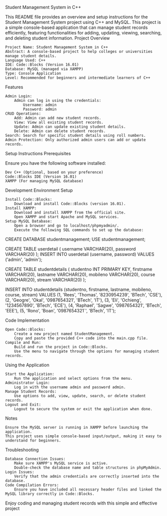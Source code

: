Student Management System in C++

This README file provides an overview and setup instructions for the Student Management System project using C++ and MySQL. This project is a simple console-based application that can manage student records efficiently, featuring functionalities for adding, updating, viewing, searching, and deleting student information.
Project Overview

    Project Name: Student Management System in C++
    Abstract: A console-based project to help colleges or universities manage student details.
    Language Used: C++
    IDE: Code::Blocks (Version 16.01)
    Database: MySQL (managed via XAMPP)
    Type: Console Application
    Level: Recommended for beginners and intermediate learners of C++

Features

    Admin Login:
        Admin can log in using the credentials:
            Username: admin
            Password: admin
    CRUD Operations:
        Add: Admin can add new student records.
        View: View all existing student records.
        Update: Admin can update existing student details.
        Delete: Admin can delete student records.
    Search: Search for specific student details using roll numbers.
    Admin Protection: Only authorized admin users can add or update records.

Setup Instructions
Prerequisites

Ensure you have the following software installed:

    Dev C++ (Optional, based on your preference)
    Code::Blocks IDE (Version 16.01)
    XAMPP (For managing MySQL database)

Development Environment Setup

    Install Code::Blocks:
        Download and install Code::Blocks (version 16.01).
    Install XAMPP:
        Download and install XAMPP from the official site.
        Open XAMPP and start Apache and MySQL services.
    Setup MySQL Database:
        Open a browser and go to localhost/phpmyadmin/.
        Execute the following SQL commands to set up the database:

CREATE DATABASE studentmanagement;
USE studentmanagement;

CREATE TABLE userdetail (
    username VARCHAR(20),
    password VARCHAR(20)
);
INSERT INTO userdetail (username, password) VALUES ('admin', 'admin');

CREATE TABLE studentdetails (
    studentno INT PRIMARY KEY,
    firstname VARCHAR(20),
    lastname VARCHAR(20),
    mobileno VARCHAR(20),
    course VARCHAR(20),
    stream VARCHAR(20)
);

INSERT INTO studentdetails (studentno, firstname, lastname, mobileno, course, stream)
VALUES
    (1, 'Rees', 'Thomas', '8230954239', 'BTech', 'CSE'),
    (2, 'Geogre', 'Okal', '0987654321', 'BTech', 'IT'),
    (3, 'Eli', 'Ochieng', '1234567890', 'BTech', 'ECE'),
    (4, 'Raphael', 'Sagwe', '0987654321', 'BTech', 'EEE'),
    (5, 'Rono', 'Boan', '0987654321`', 'BTech', 'IT');

Code Implementation

    Open Code::Blocks:
        Create a new project named StudentManagement.
        Copy and paste the provided C++ code into the main.cpp file.
    Compile and Run:
        Build and run the project in Code::Blocks.
        Use the menu to navigate through the options for managing student records.

Using the Application

    Start the Application:
        Run the application and select options from the menu.
    Administrator Login:
        Log in with the username admin and password admin.
    Manage Student Records:
        Use options to add, view, update, search, or delete student records.
    Logout and Exit:
        Logout to secure the system or exit the application when done.

Notes

    Ensure the MySQL server is running in XAMPP before launching the application.
    This project uses simple console-based input/output, making it easy to understand for beginners.

Troubleshooting

    Database Connection Issues:
        Make sure XAMPP's MySQL service is active.
        Double-check the database name and table structures in phpMyAdmin.
    Login Issues:
        Verify that the admin credentials are correctly inserted into the database.
    Code Compilation Errors:
        Ensure you have included all necessary header files and linked the MySQL library correctly in Code::Blocks.

Enjoy coding and managing student records with this simple and effective project
